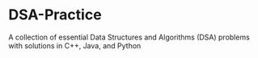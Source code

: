 # DSA-Practice
A collection of essential Data Structures and Algorithms (DSA) problems with solutions in C++, Java, and Python
